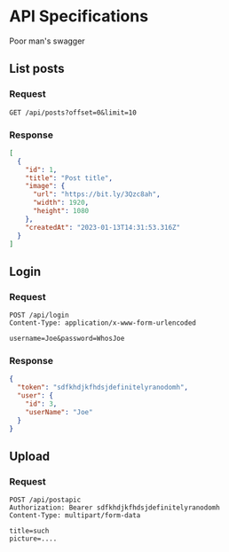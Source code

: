 # API Specifications

Poor man's swagger


## List posts

### Request

```http
GET /api/posts?offset=0&limit=10
```

### Response

```json
[
  {
    "id": 1,
    "title": "Post title",
    "image": {
      "url": "https://bit.ly/3Qzc8ah",
      "width": 1920,
      "height": 1080
    },
    "createdAt": "2023-01-13T14:31:53.316Z"
  }
]
```

## Login

### Request

```http
POST /api/login
Content-Type: application/x-www-form-urlencoded

username=Joe&password=WhosJoe
```

### Response

```json
{
  "token": "sdfkhdjkfhdsjdefinitelyranodomh",
  "user": {
    "id": 3,
    "userName": "Joe"
  }
}
```

## Upload

### Request

```http
POST /api/postapic
Authorization: Bearer sdfkhdjkfhdsjdefinitelyranodomh
Content-Type: multipart/form-data

title=such
picture=....
```
